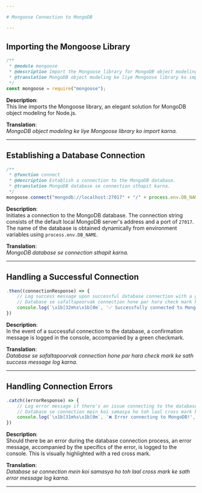 ```yaml
---

# Mongoose Connection to MongoDB

---
```


## Importing the Mongoose Library

```javascript
/**
 * @module mongoose 
 * @description Import the Mongoose library for MongoDB object modeling.
 * @translation MongoDB object modeling ke liye Mongoose library ko import karna.
 */
const mongoose = require("mongoose");
```

**Description**:  
This line imports the Mongoose library, an elegant solution for MongoDB object modeling for Node.js.

**Translation**:  
_MongoDB object modeling ke liye Mongoose library ko import karna._

---

## Establishing a Database Connection

```javascript
/**
 * @function connect
 * @description Establish a connection to the MongoDB database.
 * @translation MongoDB database se connection sthapit karna.
 */
mongoose.connect("mongodb://localhost:27017" + "/" + process.env.DB_NAME)
```

**Description**:  
Initiates a connection to the MongoDB database. The connection string consists of the default local MongoDB server's address and a port of `27017`. The name of the database is obtained dynamically from environment variables using `process.env.DB_NAME`.

**Translation**:  
_MongoDB database se connection sthapit karna._

---

## Handling a Successful Connection

```javascript
.then((connectionResponse) => {
    // Log success message upon successful database connection with a green check mark
    // Database se safaltapoorvak connection hone par hara check mark ke sath success message log karna
    console.log(`\x1b[32m%s\x1b[0m`, '✅ Successfully connected to MongoDB!');
})
```

**Description**:  
In the event of a successful connection to the database, a confirmation message is logged in the console, accompanied by a green checkmark.

**Translation**:  
_Database se safaltapoorvak connection hone par hara check mark ke sath success message log karna._

---

## Handling Connection Errors

```javascript
.catch((errorResponse) => {
    // Log error message if there's an issue connecting to the database with a red cross mark
    // Database se connection mein koi samasya ho toh laal cross mark ke sath error message log karna
    console.log(`\x1b[31m%s\x1b[0m`, '❌ Error connecting to MongoDB!', errorResponse);
})
```

**Description**:  
Should there be an error during the database connection process, an error message, accompanied by the specifics of the error, is logged to the console. This is visually highlighted with a red cross mark.

**Translation**:  
_Database se connection mein koi samasya ho toh laal cross mark ke sath error message log karna._

---

